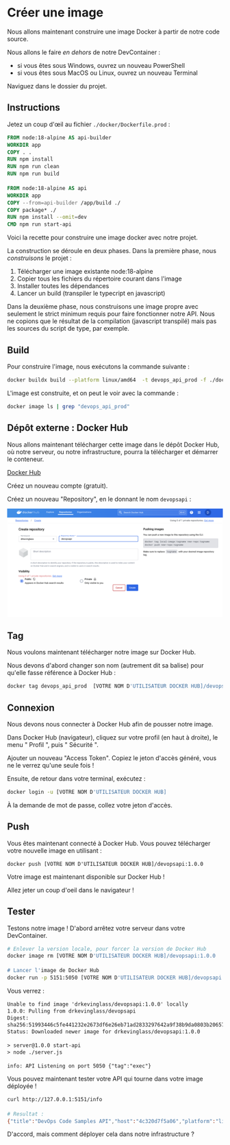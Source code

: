 # Créer une image

Nous allons maintenant construire une image Docker à partir de notre code source.

Nous allons le faire *en dehors* de notre DevContainer :

- si vous êtes sous Windows, ouvrez un nouveau PowerShell
- si vous êtes sous MacOS ou Linux, ouvrez un nouveau Terminal

Naviguez dans le dossier du projet.

## Instructions

Jetez un coup d'œil au fichier `./docker/Dockerfile.prod` :


```Dockerfile
FROM node:18-alpine AS api-builder
WORKDIR app
COPY . .
RUN npm install
RUN npm run clean
RUN npm run build

FROM node:18-alpine AS api
WORKDIR app
COPY --from=api-builder /app/build ./
COPY package* ./
RUN npm install --omit=dev
CMD npm run start-api
```

Voici la recette pour construire une image docker avec notre projet.

La construction se déroule en deux phases. Dans la première phase, nous *construisons* le projet :

1. Télécharger une image existante node:18-alpine
2. Copier tous les fichiers du répertoire courant dans l'image
3. Installer toutes les dépendances
4. Lancer un build (transpiler le typecript en javascript)

Dans la deuxième phase, nous construisons une image propre avec seulement le strict minimum requis pour faire fonctionner notre API. Nous ne copions que le résultat de la compilation (javascript transpilé) mais pas les sources du script de type, par exemple.

## Build

Pour construire l'image, nous exécutons la commande suivante :

```sh
docker buildx build --platform linux/amd64  -t devops_api_prod -f ./docker/Dockerfile.prod .
```

L'image est construite, et on peut le voir avec la commande :

```sh
docker image ls | grep "devops_api_prod"  
```

## Dépôt externe : Docker Hub

Nous allons maintenant télécharger cette image dans le dépôt Docker Hub, où notre serveur, ou notre infrastructure, pourra la télécharger et démarrer le conteneur.

[Docker Hub](https://hub.docker.com)

Créez un nouveau compte (gratuit).

Créez un nouveau "Repository", en le donnant le nom `devopsapi` :

![](./docker-hub.png)


## Tag

Nous voulons maintenant télécharger notre image sur Docker Hub.

Nous devons d'abord changer son nom (autrement dit sa balise) pour qu'elle fasse référence à Docker Hub :


```sh
docker tag devops_api_prod  [VOTRE NOM D'UTILISATEUR DOCKER HUB]/devopsapi:1.0.0
```

## Connexion

Nous devons nous connecter à Docker Hub afin de pousser notre image.

Dans Docker Hub (navigateur), cliquez sur votre profil (en haut à droite), le menu " Profil ", puis " Sécurité ".

Ajouter un nouveau "Access Token". Copiez le jeton d'accès généré, vous ne le verrez qu'une seule fois !

Ensuite, de retour dans votre terminal, exécutez :

```sh
docker login -u [VOTRE NOM D'UTILISATEUR DOCKER HUB]
```

À la demande de mot de passe, collez votre jeton d'accès.


## Push

Vous êtes maintenant connecté à Docker Hub. Vous pouvez télécharger votre nouvelle image en utilisant :

```
docker push [VOTRE NOM D'UTILISATEUR DOCKER HUB]/devopsapi:1.0.0
```

Votre image est maintenant disponible sur Docker Hub ! 

Allez jeter un coup d'oeil dans le navigateur !

## Tester

Testons notre image ! D'abord arrêtez votre serveur dans votre DevContainer.

```sh
# Enlever la version locale, pour forcer la version de Docker Hub
docker image rm [VOTRE NOM D'UTILISATEUR DOCKER HUB]/devopsapi:1.0.0

# Lancer l'image de Docker Hub
docker run -p 5151:5050 [VOTRE NOM D'UTILISATEUR DOCKER HUB]/devopsapi:1.0.0
```

Vous verrez :

```
Unable to find image 'drkevinglass/devopsapi:1.0.0' locally
1.0.0: Pulling from drkevinglass/devopsapi
Digest: sha256:51993446c5fe441232e2673df6e26eb71ad2833297642a9f38b9da0803b20657
Status: Downloaded newer image for drkevinglass/devopsapi:1.0.0

> server@1.0.0 start-api
> node ./server.js

info: API Listening on port 5050 {"tag":"exec"}
```

Vous pouvez maintenant tester votre API qui tourne dans votre image déployée !

```sh
curl http://127.0.0.1:5151/info

# Resultat :
{"title":"DevOps Code Samples API","host":"4c320d7f5a06","platform":"linux","type":"Linux"}
```

D'accord, mais comment déployer cela dans notre infrastructure ?